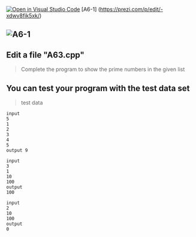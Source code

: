 [![Open in Visual Studio Code](https://classroom.github.com/assets/open-in-vscode-c66648af7eb3fe8bc4f294546bfd86ef473780cde1dea487d3c4ff354943c9ae.svg)](https://classroom.github.com/online_ide?assignment_repo_id=8827447&assignment_repo_type=AssignmentRepo)
[A6-1] (https://prezi.com/p/edit/-xdwv8fik5xk/)

## ![A6-1](https://nimbus-screenshots.s3.amazonaws.com/s/31c59c7c689afb721fa60bf9522d57bc.png)

## Edit a file "A63.cpp"

> Complete the program to show the prime numbers in the given list

## You can test your program with the test data set

> test data

```
input
5
1
2
3
4
5
output 9
```

```
input
3
1
10
100
output
100
```

```
input
2
10
100
output
0
```
